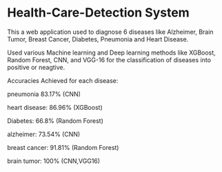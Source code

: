 # Health-Care-Detection System
This a web application used to diagnose 6 diseases like Alzheimer, Brain Tumor, Breast Cancer, Diabetes, Pneumonia and Heart Disease.

Used various Machine learning and Deep learning methods like XGBoost, Random Forest, CNN, and VGG-16 for the classification of diseases into positive or neagtive.

Accuracies Achieved for each disease:

pneumonia 83.17% (CNN)

heart disease: 86.96% (XGBoost)

Diabetes: 66.8% (Random Forest)

alzheimer: 73.54% (CNN)

breast cancer: 91.81% (Random Forest)

brain tumor: 100% (CNN,VGG16)
